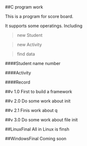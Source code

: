 ##C program work

This is a program for score board.

It supports some operatings.
Including
>new Student

>new Activity

>find data



####Student
    name
    number

####Activity


####Record

##v 1.0
First to build a framework

##v 2.0
Do some work about init

##v 2.1
Finis work about q

##v 3.0
Do some work about file init

##LinuxFinal
All in Linux is finsh


##WindowsFinal
Coming soon

